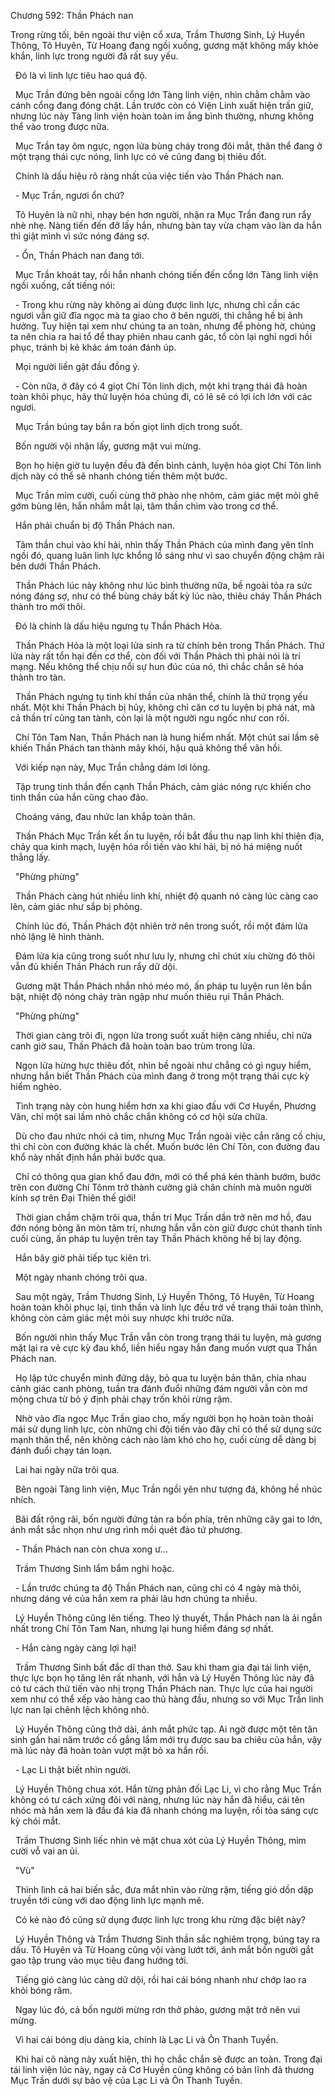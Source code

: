




Chương 592: Thần Phách nan


Trong rừng tối, bên ngoài thư viện cổ xưa, Trầm Thương Sinh, Lý Huyền Thông, Tô Huyên, Từ Hoang đang ngồi xuống, gương mặt không mấy khỏe khắn, linh lực trong người đã rất suy yếu.

  Đó là vì linh lực tiêu hao quá độ.

  Mục Trần đứng bên ngoài cổng lớn Tàng linh viện, nhìn chằm chằm vào cánh cổng đang đóng chặt. Lần trước còn có Viện Linh xuất hiện trấn giữ, nhưng lúc này Tàng linh viện hoàn toàn im ắng bình thường, nhưng không thể vào trong được nữa.

  Mục Trần tay ôm ngực, ngọn lửa bùng cháy trong đôi mắt, thân thể đang ở một trạng thái cực nóng, linh lực có vẻ cũng đang bị thiêu đốt.

  Chính là dấu hiệu rõ ràng nhất của việc tiến vào Thần Phách nan.

  - Mục Trần, ngươi ổn chứ?

  Tô Huyên là nữ nhi, nhạy bén hơn người, nhận ra Mục Trần đang run rẩy nhè nhẹ. Nàng tiến đến đỡ lấy hắn, nhưng bàn tay vừa chạm vào làn da hắn thì giật mình vì sức nóng đáng sợ.

  - Ổn, Thần Phách nan đang tới.

  Mục Trần khoát tay, rồi hắn nhanh chóng tiến đến cổng lớn Tàng linh viện ngồi xuống, cất tiếng nói:

  - Trong khu rừng này không ai dùng được linh lực, nhưng chỉ cần các ngươi vẫn giữ đĩa ngọc mà ta giao cho ở bên người, thì chẳng hề bị ảnh hưởng. Tuy hiện tại xem như chúng ta an toàn, nhưng để phòng hờ, chúng ta nên chia ra hai tổ để thay phiên nhau canh gác, tổ còn lại nghỉ ngơi hồi phục, tránh bị kẻ khác ám toán đánh úp.

  Mọi người liền gật đầu đồng ý.

  - Còn nữa, ở đây có 4 giọt Chí Tôn linh dịch, một khi trạng thái đã hoàn toàn khôi phục, hãy thử luyện hóa chúng đi, có lẽ sẽ có lợi ích lớn với các ngươi.

  Mục Trần búng tay bắn ra bốn giọt linh dịch trong suốt.

  Bốn người vội nhận lấy, gương mặt vui mừng.

  Bọn họ hiện giờ tu luyện đều đã đến bình cảnh, luyện hóa giọt Chí Tôn linh dịch này có thể sẽ nhanh chóng tiến thêm một bước.

  Mục Trần mỉm cười, cuối cùng thở phào nhẹ nhõm, cảm giác mệt mỏi ghê gớm bùng lên, hắn nhắm mắt lại, tâm thần chìm vào trong cơ thể.

  Hắn phải chuẩn bị độ Thần Phách nan.

  Tâm thần chui vào khí hải, nhìn thấy Thần Phách của mình đang yên tĩnh ngồi đó, quang luân linh lực khổng lồ sáng như vì sao chuyển động chậm rãi bên dưới Thần Phách.

  Thần Phách lúc này không như lúc bình thường nữa, bề ngoài tỏa ra sức nóng đáng sợ, như có thể bùng cháy bất kỳ lúc nào, thiêu cháy Thần Phách thành tro mới thôi.

  Đó là chính là dấu hiệu ngưng tụ Thần Phách Hỏa.

  Thần Phách Hỏa là một loại lửa sinh ra từ chính bên trong Thần Phách. Thứ lửa này rất tổn hại đến cơ thể, còn đối với Thần Phách thì phải nói là trí mạng. Nếu không thể chịu nổi sự hun đúc của nó, thì chắc chắn sẽ hóa thành tro tàn.

  Thần Phách ngưng tụ tinh khí thần của nhân thể, chính là thứ trọng yếu nhất. Một khi Thần Phách bị hủy, không chỉ căn cơ tu luyện bị phá nát, mà cả thần trí cũng tan tành, còn lại là một người ngu ngốc như con rối.

  Chí Tôn Tam Nan, Thần Phách nan là hung hiểm nhất. Một chút sai lầm sẽ khiến Thần Phách tan thành mây khói, hậu quả không thể vãn hồi.

  Với kiếp nạn này, Mục Trần chẳng dám lơi lỏng. 

  Tập trung tinh thần đến cạnh Thần Phách, cảm giác nóng rực khiến cho tinh thần của hắn cũng chao đảo.

  Choáng váng, đau nhức lan khắp toàn thân.

  Thần Phách Mục Trần kết ấn tu luyện, rồi bắt đầu thu nạp linh khí thiên địa, chảy qua kinh mạch, luyện hóa rồi tiến vào khí hải, bị nó há miệng nuốt thẳng lấy.

  "Phừng phừng"

  Thần Phách càng hút nhiều linh khí, nhiệt độ quanh nó càng lúc càng cao lên, cảm giác như sắp bị phỏng.

  Chính lúc đó, Thần Phách đột nhiên trở nên trong suốt, rồi một đám lửa nhỏ lặng lẽ hình thành.

  Đám lửa kia cũng trong suốt như lưu ly, nhưng chỉ chút xíu chừng đó thôi vẫn đủ khiến Thần Phách run rẩy dữ dội.

  Gương mặt Thần Phách nhắn nhó méo mó, ấn pháp tu luyện run lên bần bật, nhiệt độ nóng cháy tràn ngập như muốn thiêu rụi Thần Phách.

  "Phừng phừng"

  Thời gian càng trôi đi, ngọn lửa trong suốt xuất hiện càng nhiều, chỉ nửa canh giờ sau, Thần Phách đã hoàn toàn bao trùm trong lửa.

  Ngọn lửa hừng hực thiêu đốt, nhìn bề ngoài như chẳng có gì nguy hiểm, nhưng hắn biết Thần Phách của mình đang ở trong một trạng thái cực kỳ hiểm nghèo.

  Tình trạng này còn hung hiểm hơn xa khi giao đấu với Cơ Huyền, Phương Vân, chỉ một sai lầm nhỏ chắc chắn không có cơ hội sửa chữa.

  Dù cho đau nhức nhói cả tim, nhưng Mục Trần ngoài việc cắn răng cố chịu, thì chỉ còn con đường khác là chết. Muốn bước lên Chí Tôn, con đường đau khổ này nhất định hắn phải bước qua.

  Chỉ có thông qua gian khổ đau đớn, mới có thể phá kén thành bướm, bước trên con đường Chí Tônm trở thành cường giả chân chính mà muôn người kính sợ trên Đại Thiên thế giới!

  Thời gian chầm chậm trôi qua, thần trí Mục Trần dần trở nên mơ hồ, đau đớn nóng bỏng ăn mòn tâm trí, nhưng hắn vẫn còn giữ được chút thanh tỉnh cuối cùng, ấn pháp tu luyện trên tay Thần Phách không hề bị lay động.

  Hắn bây giờ phải tiếp tục kiên trì.

  Một ngày nhanh chóng trôi qua.

  Sau một ngày, Trầm Thương Sinh, Lý Huyền Thông, Tô Huyên, Từ Hoang hoàn toàn khôi phục lại, tinh thần và linh lực đều trở về trạng thái toàn thình, không còn cảm giác mệt mỏi suy nhược khi trước nữa.

  Bốn người nhìn thấy Mục Trần vẫn còn trong trạng thái tu luyện, mà gương mặt lại ra vẻ cực kỳ đau khổ, liền hiểu ngay hắn đang muốn vượt qua Thần Phách nan.

  Họ lập tức chuyển mình đứng dậy, bỏ qua tu luyện bản thân, chia nhau cảnh giác canh phòng, tuần tra đánh đuổi những đám người vẫn còn mơ mộng chưa từ bỏ ý định phải chạy trốn khỏi rừng rậm.

  Nhờ vào đĩa ngọc Mục Trần giao cho, mấy người bọn họ hoàn toàn thoải mái sử dụng linh lực, còn những chi đội tiến vào đây chỉ có thể sử dụng sức mạnh thân thể, nên không cách nào làm khó cho họ, cuối cùng dễ dàng bị đánh đuổi chạy tán loạn.

  Lai hai ngày nữa trôi qua.

  Bên ngoài Tàng linh viện, Mục Trần ngồi yên như tượng đá, không hề nhúc nhích.

  Bãi đất rộng rãi, bốn người đứng tản ra bốn phía, trên những cây gai to lớn, ánh mắt sắc nhọn như ưng rình mồi quét đảo tứ phương.

  - Thần Phách nan còn chưa xong ư...

  Trầm Thương Sinh lẩm bẩm nghi hoặc.

  - Lần trước chúng ta độ Thần Phách nan, cũng chỉ có 4 ngày mà thôi, nhưng dáng vẻ của hắn xem ra phải lâu hơn chúng ta nhiều.

  Lý Huyền Thông cũng lên tiếng. Theo lý thuyết, Thần Phách nan là ải ngắn nhất trong Chí Tôn Tam Nan, nhưng lại hung hiểm đáng sợ nhất.

  - Hắn càng ngày càng lợi hại!

  Trầm Thương Sinh bất đắc dĩ than thở. Sau khi tham gia đại tái linh viện, thực lực bọn họ tăng lên rất nhanh, với hắn và Lý Huyền Thông lúc này đã có tư cách thử tiến vào nhị trọng Thần Phách nan. Thực lực của hai người xem như có thể xếp vào hàng cao thủ hàng đầu, nhưng so với Mục Trần linh lực nan lại chênh lệch không nhỏ.

  Lý Huyền Thông cũng thở dài, ánh mắt phức tạp. Ai ngờ được một tên tân sinh gần hai năm trước cố gắng lắm mới trụ được sau ba chiêu của hắn, vậy mà lúc này đã hoàn toàn vượt mặt bỏ xa hắn rồi.

  - Lạc Li thật biết nhìn người.

  Lý Huyền Thông chua xót. Hắn từng phản đối Lạc Li, vì cho rằng Mục Trần không có tư cách xứng đôi với nàng, nhưng lúc này hắn đã hiểu, cái tên nhóc mà hắn xem là đầu đá kia đã nhanh chóng ma luyện, rồi tỏa sáng cực kỳ chói mắt.

  Trầm Thương Sinh liếc nhìn vẻ mặt chua xót của Lý Huyền Thông, mỉm cười vỗ vai an ủi.

  "Vù"

  Thình lình cả hai biến sắc, đưa mắt nhìn vào rừng rậm, tiếng gió dồn dập truyền tới cùng với dao động linh lực mạnh mẽ.

  Có kẻ nào đó cũng sử dụng được linh lực trong khu rừng đặc biệt này?

  Lý Huyền Thông và Trầm Thương Sinh thần sắc nghiêm trọng, búng tay ra dấu. Tô Huyên và Từ Hoang cũng vội vàng lướt tới, ánh mắt bốn người gắt gao tập trung vào mục tiêu đang hướng tới.

  Tiếng gió càng lúc càng dữ dội, rồi hai cái bóng nhanh như chớp lao ra khỏi bóng râm.

  Ngay lúc đó, cả bốn người mừng rơn thở phào, gương mặt trở nên vui mừng.

  Vì hai cái bóng dịu dàng kia, chính là Lạc Li và Ôn Thanh Tuyền.

  Khi hai cô nàng này xuất hiện, thì họ chắc chắn sẽ được an toàn. Trong đại tái linh viện lúc này, ngay cả Cơ Huyền cũng không có bản lĩnh đả thương Mục Trần dưới sự bảo vệ của Lạc Li và Ôn Thanh Tuyền.




